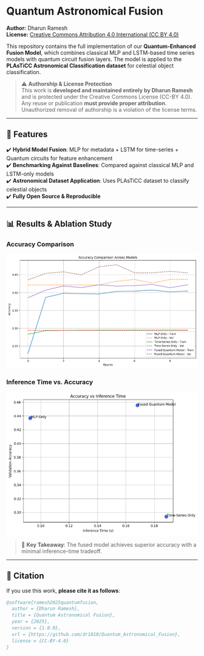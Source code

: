 # Quantum Astronomical Fusion  

**Author:** Dharun Ramesh  
**License:** [Creative Commons Attribution 4.0 International (CC BY 4.0)](https://creativecommons.org/licenses/by/4.0/)  

This repository contains the full implementation of our **Quantum-Enhanced Fusion Model**, which combines classical MLP and LSTM-based time series models with quantum circuit fusion layers. The model is applied to the **PLAsTiCC Astronomical Classification dataset** for celestial object classification.

> ⚠️ **Authorship & License Protection**  
> This work is **developed and maintained entirely by Dharun Ramesh** and is protected under the Creative Commons License (CC-BY 4.0).  
> Any reuse or publication **must provide proper attribution**. Unauthorized removal of authorship is a violation of the license terms.

---

## 🚀 Features  
✔️ **Hybrid Model Fusion**: MLP for metadata + LSTM for time-series + Quantum circuits for feature enhancement  
✔️ **Benchmarking Against Baselines**: Compared against classical MLP and LSTM-only models  
✔️ **Astronomical Dataset Application**: Uses PLAsTiCC dataset to classify celestial objects  
✔️ **Fully Open Source & Reproducible**  

---

## 📊 Results & Ablation Study  

### Accuracy Comparison  
![Accuracy Graph](accuracy_plot.png)  

### Inference Time vs. Accuracy  
![Inference Time vs Accuracy](inference_time_plot.png)  
> 📌 **Key Takeaway**: The fused model achieves superior accuracy with a minimal inference-time tradeoff.

---

## 📌 Citation  

If you use this work, **please cite it as follows**:  

```bibtex
@software{ramesh2025quantumfusion,
  author = {Dharun Ramesh},
  title = {Quantum Astronomical Fusion},
  year = {2025},
  version = {1.0.0},
  url = {https://github.com/dr1810/Quantum_Astronomical_Fusion},
  license = {CC-BY-4.0}
}
